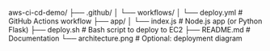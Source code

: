 aws-ci-cd-demo/
├── .github/
│   └── workflows/
│       └── deploy.yml      # GitHub Actions workflow
├── app/
│   └── index.js            # Node.js app (or Python Flask)
├── deploy.sh               # Bash script to deploy to EC2
├── README.md               # Documentation
└── architecture.png        # Optional: deployment diagram
